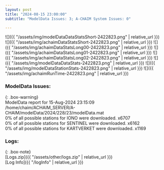 ```yaml
---
layout: post
title: "2024-08-15 23:00:00"
subtitle: "ModelData Issues: 3; A-CHAIM System Issues: 0"

---
```


![]({{ "/assets/img/modelDataDataStatsShort-2422823.png" | relative_url }})
![]({{ "/assets/img/achaimDataStatsShort-2422823.png" | relative_url }})
![]({{ "/assets/img/achaimDataStatsLong00-2422823.png" | relative_url }})
![]({{ "/assets/img/achaimDataStatsLong01-2422823.png" | relative_url }})
![]({{ "/assets/img/achaimDataStatsLong02-2422823.png" | relative_url }})
![]({{ "/assets/img/modelDataDataStats-2422823.png" | relative_url }})
![]({{ "/assets/img/modelDataStationStats-2422823.png" | relative_url }})
![]({{ "/assets/img/achaimRunTime-2422823.png" | relative_url }})


### ModelData Issues:  
  
{: .box-warning}  
 ModelData report for 15-Aug-2024 23:15:09   
 /home/chaim/ACHAIM_SERVER/A-CHAIM/modelData/2024/228/23/modelData.mat   
 0% of all possible stations for IONO were downloaded. x6707   
 0% of all possible stations for SENTINEL were downloaded. x6162   
 0% of all possible stations for KARTVERKET were downloaded. x1169   
  


### Logs:  
  
{: .box-note}  
[Logs.zip]({{ "/assets/other/logs.zip" | relative_url }})  
[Log Info]({{ "/logInfo" | relative_url }})  
